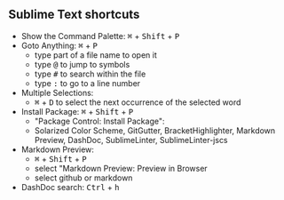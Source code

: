 Sublime Text shortcuts
---

- Show the Command Palette: <kbd>⌘</kbd> + <kbd>Shift</kbd> + <kbd>P</kbd>
- Goto Anything: <kbd>⌘</kbd> + <kbd>P</kbd>
	- type part of a file name to open it
	- type <kbd>@</kbd> to jump to symbols
	- type <kbd>#</kbd> to search within the file
	- type <kbd>:</kbd> to go to a line number
- Multiple Selections:
	- <kbd>⌘</kbd> + <kbd>D</kbd> to select the next occurrence of the selected word
- Install Package: <kbd>⌘</kbd> + <kbd>Shift</kbd> + <kbd>P</kbd>
	- "Package Control: Install Package":
	- Solarized Color Scheme, GitGutter, BracketHighlighter, Markdown Preview, DashDoc, SublimeLinter, SublimeLinter-jscs
- Markdown Preview: 
	- <kbd>⌘</kbd> + <kbd>Shift</kbd> + <kbd>P</kbd>  
	- select "Markdown Preview: Preview in Browser
	- select github or markdown
- DashDoc search: <kbd>Ctrl</kbd> + <kbd>h</kbd> 


